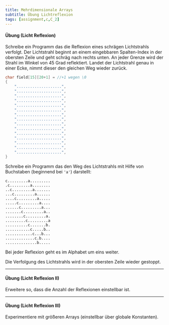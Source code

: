 ```yaml
---
title: Mehrdimensionale Arrays
subtitle: Übung Lichtreflexion
tags: [assignment,c,C_2]
---
```


#### Übung (Licht Reflexion)

Schreibe ein Programm das die Reflexion eines schrägen Lichtstrahls verfolgt.
Der Lichtstrahl beginnt an einem eingebbaren Spalten-Index in der obersten Zeile und geht schräg nach rechts unten. An jeder Grenze wird der Strahl im Winkel von 45 Grad reflektiert. Landet der Lichtstrahl genau in einer Ecke, nimmt dieser den gleichen Weg wieder zurück.


```c
char field[15][20+1] = //+1 wegen \0
{
	"....................",
	"....................",
	"....................",
	"....................",
	"....................",
	"....................",
	"....................",
	"....................",
	"....................",
	"....................",
	"....................",
	"....................",
	"....................",
	"....................",
	"....................",
}
```

Schreibe ein Programm das den Weg des Lichtstrahls mit Hilfe von Buchstaben (beginnend bei `'a'`) darstellt:

```
c.........a.........
.c.........a........
..c.........a.......
...c.........a......
....c.........a.....
.....c.........a....
......c.........a...
.......c.........a..
........c.........a.
.........c.........a
..........c.......b.
...........c.....b..
............c...b...
.............c.b....
..............b.....
```

Bei jeder Reflexion geht es im Alphabet um eins weiter.

Die Verfolgung des Lichtstrahls wird in der obersten Zeile wieder gestoppt.



---

#### Übung (Licht Reflexion II)

Erweitere so, dass die Anzahl der Reflexionen einstellbar ist.



---

#### Übung (Licht Reflexion III)

Experimentiere mit größeren Arrays (einstellbar über globale Konstanten).